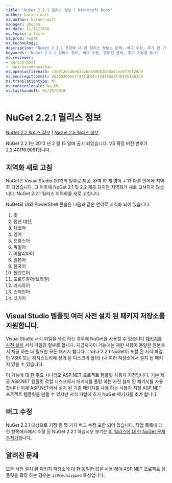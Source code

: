```yaml
---
title: "NuGet 2.2.1 릴리스 정보 | Microsoft Docs"
author: karann-msft
ms.author: karann-msft
manager: ghogen
ms.date: 11/11/2016
ms.topic: article
ms.prod: nuget
ms.technology: 
description: "NuGet 2.2.1 포함에 대 한 릴리스 정보는 문제, 버그 수정, 추가 된 기능 및 Dcr 알려져 있습니다."
keywords: "NuGet 2.2.1 릴리스 정보, 버그 수정, 알려진 문제, 추가 기능을 Dcr"
ms.reviewer:
- karann-msft
- unniravindranathan
ms.openlocfilehash: c3e912dcabeb3a26c880b42560a3cec6f7bf2db9
ms.sourcegitcommit: 262d026beeffd4f3b6fc47d780a2f701451663a8
ms.translationtype: MT
ms.contentlocale: ko-KR
ms.lasthandoff: 01/25/2018
---
```

# <a name="nuget-221-release-notes"></a>NuGet 2.2.1 릴리스 정보

[NuGet 2.2 릴리스 정보](../release-notes/nuget-2.2.md) | [NuGet 2.5 릴리스 정보](../release-notes/nuget-2.5.md)

NuGet 2.2.1는 2013 년 2 월 15 일에 출시 되었습니다.  VS 확장 버전 번호가 2.2.40116.9051입니다.

## <a name="localization-refresh"></a>지역화 새로 고침
NuGet은 Visual Studio 2012의 일부로 제공, 완벽 하 게 영어 + 13 다른 언어에 지역화 되었습니다.  그 이후에 NuGet 2.1 및 2.2 제공 되지만 지역화가 새로 고쳐지지 않습니다.  NuGet 2.2.1 릴리스 지역화를 새로 고칩니다.

NuGet의 UI와 PowerShell 콘솔은 다음과 같은 언어로 지역화 되어 있습니다.

1. 및
1. 옵션 대신,
1. 체코어
1. 영어
1. 프랑스어
1. 독일어
1. 이탈리아어
1. 일본어
1. 한국어
1. 폴란드어
1. 포르투갈어(브라질)
1. 러시아어
1. 스페인어
1. 터키어

## <a name="visual-studio-templates-support-multiple-preinstalled-package-repositories"></a>Visual Studio 템플릿 여러 사전 설치 된 패키지 저장소를 지원합니다.
Visual Studio 서식 파일을 생성 하는 경우에 NuGet을 사용할 수 있습니다 [패키지를 사전 설치](../visual-studio-extensibility/visual-studio-templates.md) 서식 파일의 일부로 합니다.  지금까지이 기능에는 제한 사항이 동일한 원본에서 제공 하는 데 필요한 모든 패키지 합니다.  그러나 2.2.1 NuGet이 포함 된 서식 파일, 한 VSIX 또는 레지스트리에 정의 된 디스크의 폴더) (내 여러 저장소에서 설치 된 패키지 있을 수 있습니다.

이 기능에 대 한 주요 시나리오 ASP.NET 프로젝트 템플릿 사용자 지정입니다.  기본 제공 ASP.NET 템플릿 로컬 디스크에서 패키지를 풀링 하는 사전 설치 된 패키지를 사용 합니다.  이제 ASP.NET에서 설치 된 기존 패키지를 사용 하는 사용자 지정 ASP.NET 프로젝트 템플릿을 만들 수 있지만 서식 파일에 추가 NuGet 패키지를 추가 합니다.

## <a name="bug-fixes"></a>버그 수정
NuGet 2.2.1 대상으로 지정 된 몇 가지 버그 수정 포함 되어 있습니다. 작업 목록에 대 한 항목에서에서 수정 된 NuGet 2.2.1 하십시오 보기는 [이 릴리스에 대 한 NuGet 문제 추적기](http://nuget.codeplex.com/workitem/list/advanced?keyword=&status=Closed&type=All&priority=All&release=NuGet%202.2.1&assignedTo=All&component=All&sortField=LastUpdatedDate&sortDirection=Descending&page=0)합니다.


## <a name="known-issues"></a>알려진 문제

모든 사전 설치 된 패키지 저장소에 대 한 동일한 값을 사용 해야 ASP.NET 프로젝트 템플릿을 확장 하는 경우는 `isPreunzipped` 특성입니다.
